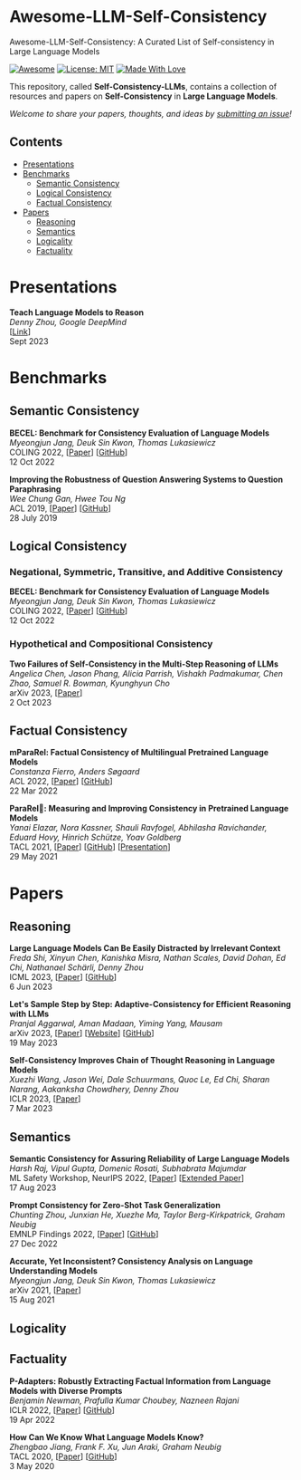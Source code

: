 # Awesome-LLM-Self-Consistency
Awesome-LLM-Self-Consistency: A Curated List of Self-consistency in Large Language Models

[![Awesome](https://cdn.rawgit.com/sindresorhus/awesome/d7305f38d29fed78fa85652e3a63e154dd8e8829/media/badge.svg)](https://github.com/SuperBruceJia/Awesome-LLM-Self-Consistency) 
[![License: MIT](https://img.shields.io/badge/License-MIT-green.svg)](https://opensource.org/licenses/MIT)
[![Made With Love](https://img.shields.io/badge/Made%20With-Love-red.svg)](https://github.com/SuperBruceJia/Awesome-LLM-Self-Consistency)

This repository, called **Self-Consistency-LLMs**, contains a collection of resources and papers on **Self-Consistency** in **Large Language Models**. 

*Welcome to share your papers, thoughts, and ideas by [submitting an issue](https://github.com/SuperBruceJia/Awesome-LLM-Self-Consistency/issues/new)!* 

## Contents
- [Presentations](#Presentations)
- [Benchmarks](#Benchmarks)
  - [Semantic Consistency](#Semantic-Consistency)
  - [Logical Consistency](#Logical-Consistency)
  - [Factual Consistency](#Factual-Consistency)
- [Papers](#Papers)
  - [Reasoning](#Reasoning)
  - [Semantics](#Semantics)
  - [Logicality](#Logicality)
  - [Factuality](#Factuality)

# Presentations 
**Teach Language Models to Reason** \
*Denny Zhou, Google DeepMind* \
[[Link](https://dennyzhou.github.io/LLMs-Reason-2023-Harvard-Yale.pdf)] \
Sept 2023

# Benchmarks
## Semantic Consistency
**BECEL: Benchmark for Consistency Evaluation of Language Models** \
*Myeongjun Jang, Deuk Sin Kwon, Thomas Lukasiewicz* \
COLING 2022, [[Paper](https://aclanthology.org/2022.coling-1.324.pdf)] [[GitHub](https://github.com/MJ-Jang/BECEL)]\
12 Oct 2022

**Improving the Robustness of Question Answering Systems to Question Paraphrasing** \
*Wee Chung Gan, Hwee Tou Ng* \
ACL 2019, [[Paper](https://aclanthology.org/P19-1610.pdf)] [[GitHub](https://github.com/nusnlp/paraphrasing-squad)]\
28 July 2019

## Logical Consistency
### Negational, Symmetric, Transitive, and Additive Consistency
**BECEL: Benchmark for Consistency Evaluation of Language Models** \
*Myeongjun Jang, Deuk Sin Kwon, Thomas Lukasiewicz* \
COLING 2022, [[Paper](https://aclanthology.org/2022.coling-1.324.pdf)] [[GitHub](https://github.com/MJ-Jang/BECEL)]\
12 Oct 2022

### Hypothetical and Compositional Consistency
**Two Failures of Self-Consistency in the Multi-Step Reasoning of LLMs** \
*Angelica Chen, Jason Phang, Alicia Parrish, Vishakh Padmakumar, Chen Zhao, Samuel R. Bowman, Kyunghyun Cho* \
arXiv 2023, [[Paper](https://browse.arxiv.org/pdf/2305.14279.pdf)]\
2 Oct 2023

## Factual Consistency
**mParaRel: Factual Consistency of Multilingual Pretrained Language Models** \
*Constanza Fierro, Anders Søgaard* \
ACL 2022, [[Paper](https://aclanthology.org/2022.findings-acl.240.pdf)] [[GitHub](https://github.com/coastalcph/mpararel)]\
22 Mar 2022

**ParaRel:metal:: Measuring and Improving Consistency in Pretrained Language Models** \
*Yanai Elazar, Nora Kassner, Shauli Ravfogel, Abhilasha Ravichander, Eduard Hovy, Hinrich Schütze, Yoav Goldberg* \
TACL 2021, [[Paper](https://aclanthology.org/2021.tacl-1.60.pdf)] [[GitHub](https://github.com/yanaiela/pararel)] [[Presentation](https://yanaiela.github.io/presentations/consistency.pdf)]\
29 May 2021

# Papers
## Reasoning
**Large Language Models Can Be Easily Distracted by Irrelevant Context** \
*Freda Shi, Xinyun Chen, Kanishka Misra, Nathan Scales, David Dohan, Ed Chi, Nathanael Schärli, Denny Zhou* \
ICML 2023, [[Paper](https://proceedings.mlr.press/v202/shi23a/shi23a.pdf)] [[GitHub](https://github.com/google-research-datasets/GSM-IC)]\
6 Jun 2023

**Let's Sample Step by Step: Adaptive-Consistency for Efficient Reasoning with LLMs** \
*Pranjal Aggarwal, Aman Madaan, Yiming Yang, Mausam* \
arXiv 2023, [[Paper](https://browse.arxiv.org/pdf/2305.11860.pdf)] [[Website](http://sample-step-by-step.info/)] [[GitHub](https://github.com/Pranjal2041/AdaptiveConsistency)]\
19 May 2023

**Self-Consistency Improves Chain of Thought Reasoning in Language Models** \
*Xuezhi Wang, Jason Wei, Dale Schuurmans, Quoc Le, Ed Chi, Sharan Narang, Aakanksha Chowdhery, Denny Zhou* \
ICLR 2023, [[Paper](https://openreview.net/pdf?id=1PL1NIMMrw)]\
7 Mar 2023

## Semantics
**Semantic Consistency for Assuring Reliability of Large Language Models** \
*Harsh Raj, Vipul Gupta, Domenic Rosati, Subhabrata Majumdar* \
ML Safety Workshop, NeurIPS 2022, [[Paper](https://openreview.net/pdf?id=SgbpddeEV-C)] [[Extended Paper](https://arxiv.org/pdf/2308.09138.pdf)]\
17 Aug 2023

**Prompt Consistency for Zero-Shot Task Generalization** \
*Chunting Zhou, Junxian He, Xuezhe Ma, Taylor Berg-Kirkpatrick, Graham Neubig* \
EMNLP Findings 2022, [[Paper](https://aclanthology.org/2022.findings-emnlp.192.pdf)] [[GitHub](https://github.com/violet-zct/swarm-distillation-zero-shot)]\
27 Dec 2022

**Accurate, Yet Inconsistent? Consistency Analysis on Language Understanding Models** \
*Myeongjun Jang, Deuk Sin Kwon, Thomas Lukasiewicz* \
arXiv 2021, [[Paper](https://arxiv.org/pdf/2108.06665.pdf)]\
15 Aug 2021

## Logicality


## Factuality
**P-Adapters: Robustly Extracting Factual Information from Language Models with Diverse Prompts** \
*Benjamin Newman, Prafulla Kumar Choubey, Nazneen Rajani* \
ICLR 2022, [[Paper](https://openreview.net/pdf?id=DhzIU48OcZh)] [[GitHub](https://github.com/salesforce/FactLM)]\
19 Apr 2022

**How Can We Know What Language Models Know?** \
*Zhengbao Jiang, Frank F. Xu, Jun Araki, Graham Neubig* \
TACL 2020, [[Paper](https://aclanthology.org/2020.tacl-1.28.pdf)] [[GitHub](https://github.com/jzbjyb/LPAQA)]\
3 May 2020
